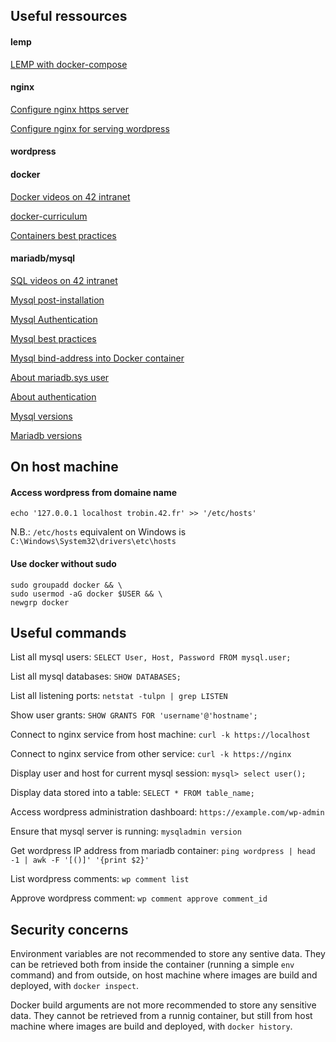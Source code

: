 ## Useful ressources

#### lemp

[LEMP with docker-compose](https://tech.osteel.me/posts/docker-for-local-web-development-part-1-a-basic-lemp-stack)

#### nginx

[Configure nginx https server](https://nginx.org/en/docs/http/configuring_https_servers.html)

[Configure nginx for serving wordpress](https://www.nginx.com/resources/wiki/start/topics/recipes/wordpress/)

#### wordpress

#### docker

[Docker videos on 42 intranet](https://elearning.intra.42.fr/searches/search?query=docker)

[docker-curriculum](https://docker-curriculum.com/)

[Containers best practices](https://cloud.google.com/architecture/best-practices-for-building-containers)

#### mariadb/mysql

[SQL videos on 42 intranet](https://elearning.intra.42.fr/searches/search?query=sql)

[Mysql post-installation](https://dev.mysql.com/doc/refman/8.0/en/postinstallation.html)

[Mysql Authentication](https://mariadb.com/kb/en/authentication-plugin-unix-socket/)

[Mysql best practices](https://docstore.mik.ua/orelly/weblinux2/orn/mysql_tips.html)

[Mysql bind-address into Docker container](http://txt.fliglio.com/2013/11/creating-a-mysql-docker-container/)

[About mariadb.sys user](https://www.thegeekdiary.com/what-is-the-purpose-of-mysql-syslocalhost-user/)

[About authentication](https://dba.stackexchange.com/a/209520)

[Mysql versions](https://endoflife.date/mysql)

[Mariadb versions](https://endoflife.date/mariadb)

## On host machine

#### Access wordpress from domaine name

```
echo '127.0.0.1 localhost trobin.42.fr' >> '/etc/hosts'
```

N.B.: `/etc/hosts` equivalent on Windows is `C:\Windows\System32\drivers\etc\hosts`

#### Use docker without sudo

```
sudo groupadd docker && \
sudo usermod -aG docker $USER && \
newgrp docker
```

## Useful commands

List all mysql users: `SELECT User, Host, Password FROM mysql.user;`

List all mysql databases: `SHOW DATABASES;`

List all listening ports: `netstat -tulpn | grep LISTEN`

Show user grants: `SHOW GRANTS FOR 'username'@'hostname';`

Connect to nginx service from host machine: `curl -k https://localhost`

Connect to nginx service from other service: `curl -k https://nginx`

Display user and host for current mysql session: `mysql> select user();`

Display data stored into a table: `SELECT * FROM table_name;`

Access wordpress administration dashboard: `https://example.com/wp-admin`

Ensure that mysql server is running: `mysqladmin version`

Get wordpress IP address from mariadb container: `ping wordpress | head -1 | awk -F '[()]' '{print $2}'`

List wordpress comments: `wp comment list`

Approve wordpress comment: `wp comment approve comment_id`

## Security concerns

Environment variables are not recommended to store any sentive data.
They can be retrieved both from inside the container (running a simple `env` command) and from outside, on host machine where images are build and deployed, with `docker inspect`.

Docker build arguments are not more recommended to store any sensitive data.
They cannot be retrieved from a runnig container, but still from host machine where images are build and deployed, with `docker history`.
